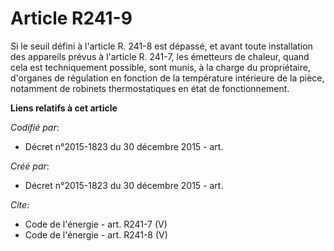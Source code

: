 # Article R241-9

Si le seuil défini à l'article R. 241-8 est dépassé, et avant toute installation des appareils prévus à l'article R. 241-7,
les émetteurs de chaleur, quand cela est techniquement possible, sont munis, à la charge du propriétaire, d'organes de
régulation en fonction de la température intérieure de la pièce, notamment de robinets thermostatiques en état de
fonctionnement.

**Liens relatifs à cet article**

_Codifié par_:

  - Décret n°2015-1823 du 30 décembre 2015 - art.

_Créé par_:

  - Décret n°2015-1823 du 30 décembre 2015 - art.

_Cite_:

  - Code de l'énergie - art. R241-7 (V)
  - Code de l'énergie - art. R241-8 (V)
